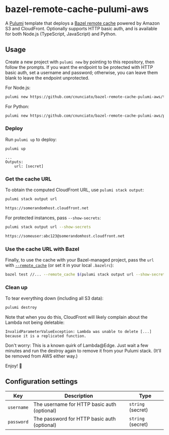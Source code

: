 # bazel-remote-cache-pulumi-aws

A [Pulumi](https://www.pulumi.com/docs/) template that deploys a [Bazel remote cache](https://bazel.build/remote/caching) powered by Amazon S3 and CloudFront. Optionally supports HTTP basic auth, and is available for both Node.js (TypeScript, JavaScript) and Python.

## Usage

Create a new project with `pulumi new` by pointing to this repository, then follow the prompts. If you want the endpoint to be protected with HTTP basic auth, set a username and password; otherwise, you can leave them blank to leave the endpoint unprotected.

For Node.js:

```bash
pulumi new https://github.com/cnunciato/bazel-remote-cache-pulumi-aws/typescript
```

For Python:

```bash
pulumi new https://github.com/cnunciato/bazel-remote-cache-pulumi-aws/python
```

### Deploy

Run `pulumi up` to deploy:

```plain
pulumi up

...
Outputs:
    url: [secret]
```

### Get the cache URL

To obtain the computed CloudFront URL, use `pulumi stack output`:

```bash
pulumi stack output url

https://somerandomhost.cloudfront.net
```

For protected instances, pass `--show-secrets`:

```bash
pulumi stack output url --show-secrets

https://someuser:abc123@somerandomhost.cloudfront.net
```

### Use the cache URL with Bazel

Finally, to use the cache with your Bazel-managed project, pass the `url` with [`--remote_cache`](https://bazel.build/remote/caching#read-write-remote-cache) (or set it in your local `.bazelrc`):

```bash
bazel test //... --remote_cache $(pulumi stack output url --show-secrets --stack org/project/stack)
```

### Clean up

To tear everything down (including all S3 data):

```bash
pulumi destroy
```

Note that when you do this, CloudFront will likely complain about the Lambda not being deletable:

```plain
InvalidParameterValueException: Lambda was unable to delete [...] because it is a replicated function.
```

Don't worry: This is a known quirk of Lambda@Edge. Just wait a few minutes and run the destroy again to remove it from your Pulumi stack. (It'll be removed from AWS either way.)

Enjoy! :rocket:

## Configuration settings

| Key        | Description                                 | Type              |
| ---------- | ------------------------------------------- | ----------------- |
| `username` | The username for HTTP basic auth (optional) | `string` (secret) |
| `password` | The password for HTTP basic auth (optional) | `string` (secret) |
